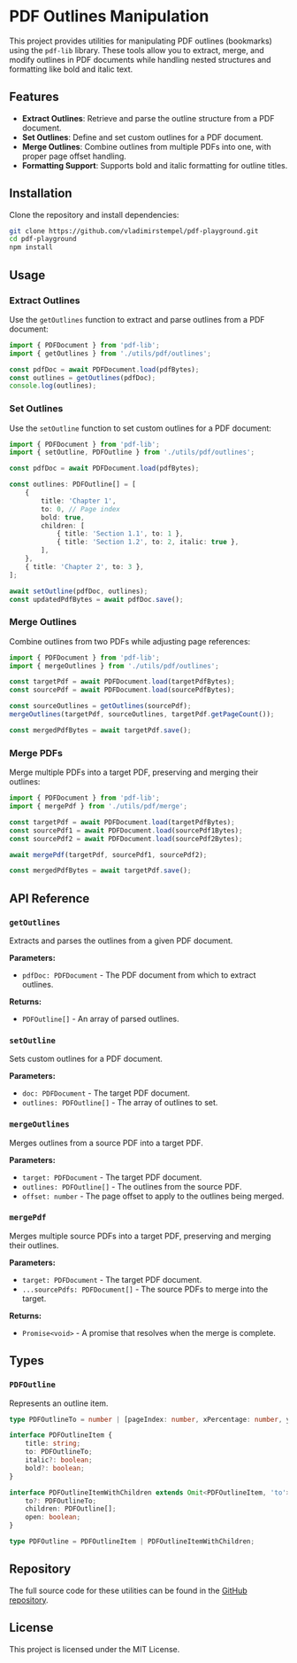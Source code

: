 # PDF Outlines Manipulation

This project provides utilities for manipulating PDF outlines (bookmarks) using the `pdf-lib` library. These tools allow you to extract, merge, and modify outlines in PDF documents while handling nested structures and formatting like bold and italic text.

## Features

- **Extract Outlines**: Retrieve and parse the outline structure from a PDF document.
- **Set Outlines**: Define and set custom outlines for a PDF document.
- **Merge Outlines**: Combine outlines from multiple PDFs into one, with proper page offset handling.
- **Formatting Support**: Supports bold and italic formatting for outline titles.

## Installation

Clone the repository and install dependencies:

```bash
git clone https://github.com/vladimirstempel/pdf-playground.git
cd pdf-playground
npm install
```

## Usage

### Extract Outlines

Use the `getOutlines` function to extract and parse outlines from a PDF document:

```typescript
import { PDFDocument } from 'pdf-lib';
import { getOutlines } from './utils/pdf/outlines';

const pdfDoc = await PDFDocument.load(pdfBytes);
const outlines = getOutlines(pdfDoc);
console.log(outlines);
```

### Set Outlines

Use the `setOutline` function to set custom outlines for a PDF document:

```typescript
import { PDFDocument } from 'pdf-lib';
import { setOutline, PDFOutline } from './utils/pdf/outlines';

const pdfDoc = await PDFDocument.load(pdfBytes);

const outlines: PDFOutline[] = [
    {
        title: 'Chapter 1',
        to: 0, // Page index
        bold: true,
        children: [
            { title: 'Section 1.1', to: 1 },
            { title: 'Section 1.2', to: 2, italic: true },
        ],
    },
    { title: 'Chapter 2', to: 3 },
];

await setOutline(pdfDoc, outlines);
const updatedPdfBytes = await pdfDoc.save();
```

### Merge Outlines

Combine outlines from two PDFs while adjusting page references:

```typescript
import { PDFDocument } from 'pdf-lib';
import { mergeOutlines } from './utils/pdf/outlines';

const targetPdf = await PDFDocument.load(targetPdfBytes);
const sourcePdf = await PDFDocument.load(sourcePdfBytes);

const sourceOutlines = getOutlines(sourcePdf);
mergeOutlines(targetPdf, sourceOutlines, targetPdf.getPageCount());

const mergedPdfBytes = await targetPdf.save();
```

### Merge PDFs

Merge multiple PDFs into a target PDF, preserving and merging their outlines:

```typescript
import { PDFDocument } from 'pdf-lib';
import { mergePdf } from './utils/pdf/merge';

const targetPdf = await PDFDocument.load(targetPdfBytes);
const sourcePdf1 = await PDFDocument.load(sourcePdf1Bytes);
const sourcePdf2 = await PDFDocument.load(sourcePdf2Bytes);

await mergePdf(targetPdf, sourcePdf1, sourcePdf2);

const mergedPdfBytes = await targetPdf.save();
```

## API Reference

### `getOutlines`

Extracts and parses the outlines from a given PDF document.

**Parameters:**
- `pdfDoc: PDFDocument` - The PDF document from which to extract outlines.

**Returns:**
- `PDFOutline[]` - An array of parsed outlines.

### `setOutline`

Sets custom outlines for a PDF document.

**Parameters:**
- `doc: PDFDocument` - The target PDF document.
- `outlines: PDFOutline[]` - The array of outlines to set.

### `mergeOutlines`

Merges outlines from a source PDF into a target PDF.

**Parameters:**
- `target: PDFDocument` - The target PDF document.
- `outlines: PDFOutline[]` - The outlines from the source PDF.
- `offset: number` - The page offset to apply to the outlines being merged.

### `mergePdf`

Merges multiple source PDFs into a target PDF, preserving and merging their outlines.

**Parameters:**
- `target: PDFDocument` - The target PDF document.
- `...sourcePdfs: PDFDocument[]` - The source PDFs to merge into the target.

**Returns:**
- `Promise<void>` - A promise that resolves when the merge is complete.

## Types

### `PDFOutline`

Represents an outline item.

```typescript
type PDFOutlineTo = number | [pageIndex: number, xPercentage: number, yPercentage: number];

interface PDFOutlineItem {
    title: string;
    to: PDFOutlineTo;
    italic?: boolean;
    bold?: boolean;
}

interface PDFOutlineItemWithChildren extends Omit<PDFOutlineItem, 'to'> {
    to?: PDFOutlineTo;
    children: PDFOutline[];
    open: boolean;
}

type PDFOutline = PDFOutlineItem | PDFOutlineItemWithChildren;
```

## Repository

The full source code for these utilities can be found in the [GitHub repository](https://github.com/vladimirstempel/pdf-playground/tree/main).

## License

This project is licensed under the MIT License.
